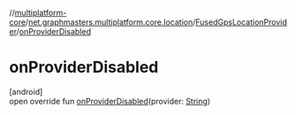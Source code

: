 //[multiplatform-core](../../../index.md)/[net.graphmasters.multiplatform.core.location](../index.md)/[FusedGpsLocationProvider](index.md)/[onProviderDisabled](on-provider-disabled.md)

# onProviderDisabled

[android]\
open override fun [onProviderDisabled](on-provider-disabled.md)(provider: [String](https://kotlinlang.org/api/latest/jvm/stdlib/kotlin/-string/index.html))
